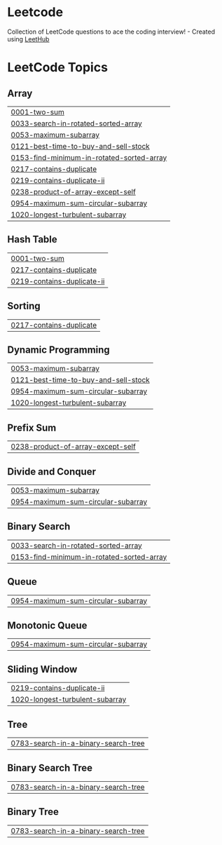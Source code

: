 # Leetcode
Collection of LeetCode questions to ace the coding interview! - Created using [LeetHub](https://github.com/QasimWani/LeetHub)

<!---LeetCode Topics Start-->
# LeetCode Topics
## Array
|  |
| ------- |
| [0001-two-sum](https://github.com/TariqRepos/Leetcode/tree/master/0001-two-sum) |
| [0033-search-in-rotated-sorted-array](https://github.com/TariqRepos/Leetcode/tree/master/0033-search-in-rotated-sorted-array) |
| [0053-maximum-subarray](https://github.com/TariqRepos/Leetcode/tree/master/0053-maximum-subarray) |
| [0121-best-time-to-buy-and-sell-stock](https://github.com/TariqRepos/Leetcode/tree/master/0121-best-time-to-buy-and-sell-stock) |
| [0153-find-minimum-in-rotated-sorted-array](https://github.com/TariqRepos/Leetcode/tree/master/0153-find-minimum-in-rotated-sorted-array) |
| [0217-contains-duplicate](https://github.com/TariqRepos/Leetcode/tree/master/0217-contains-duplicate) |
| [0219-contains-duplicate-ii](https://github.com/TariqRepos/Leetcode/tree/master/0219-contains-duplicate-ii) |
| [0238-product-of-array-except-self](https://github.com/TariqRepos/Leetcode/tree/master/0238-product-of-array-except-self) |
| [0954-maximum-sum-circular-subarray](https://github.com/TariqRepos/Leetcode/tree/master/0954-maximum-sum-circular-subarray) |
| [1020-longest-turbulent-subarray](https://github.com/TariqRepos/Leetcode/tree/master/1020-longest-turbulent-subarray) |
## Hash Table
|  |
| ------- |
| [0001-two-sum](https://github.com/TariqRepos/Leetcode/tree/master/0001-two-sum) |
| [0217-contains-duplicate](https://github.com/TariqRepos/Leetcode/tree/master/0217-contains-duplicate) |
| [0219-contains-duplicate-ii](https://github.com/TariqRepos/Leetcode/tree/master/0219-contains-duplicate-ii) |
## Sorting
|  |
| ------- |
| [0217-contains-duplicate](https://github.com/TariqRepos/Leetcode/tree/master/0217-contains-duplicate) |
## Dynamic Programming
|  |
| ------- |
| [0053-maximum-subarray](https://github.com/TariqRepos/Leetcode/tree/master/0053-maximum-subarray) |
| [0121-best-time-to-buy-and-sell-stock](https://github.com/TariqRepos/Leetcode/tree/master/0121-best-time-to-buy-and-sell-stock) |
| [0954-maximum-sum-circular-subarray](https://github.com/TariqRepos/Leetcode/tree/master/0954-maximum-sum-circular-subarray) |
| [1020-longest-turbulent-subarray](https://github.com/TariqRepos/Leetcode/tree/master/1020-longest-turbulent-subarray) |
## Prefix Sum
|  |
| ------- |
| [0238-product-of-array-except-self](https://github.com/TariqRepos/Leetcode/tree/master/0238-product-of-array-except-self) |
## Divide and Conquer
|  |
| ------- |
| [0053-maximum-subarray](https://github.com/TariqRepos/Leetcode/tree/master/0053-maximum-subarray) |
| [0954-maximum-sum-circular-subarray](https://github.com/TariqRepos/Leetcode/tree/master/0954-maximum-sum-circular-subarray) |
## Binary Search
|  |
| ------- |
| [0033-search-in-rotated-sorted-array](https://github.com/TariqRepos/Leetcode/tree/master/0033-search-in-rotated-sorted-array) |
| [0153-find-minimum-in-rotated-sorted-array](https://github.com/TariqRepos/Leetcode/tree/master/0153-find-minimum-in-rotated-sorted-array) |
## Queue
|  |
| ------- |
| [0954-maximum-sum-circular-subarray](https://github.com/TariqRepos/Leetcode/tree/master/0954-maximum-sum-circular-subarray) |
## Monotonic Queue
|  |
| ------- |
| [0954-maximum-sum-circular-subarray](https://github.com/TariqRepos/Leetcode/tree/master/0954-maximum-sum-circular-subarray) |
## Sliding Window
|  |
| ------- |
| [0219-contains-duplicate-ii](https://github.com/TariqRepos/Leetcode/tree/master/0219-contains-duplicate-ii) |
| [1020-longest-turbulent-subarray](https://github.com/TariqRepos/Leetcode/tree/master/1020-longest-turbulent-subarray) |
## Tree
|  |
| ------- |
| [0783-search-in-a-binary-search-tree](https://github.com/TariqRepos/Leetcode/tree/master/0783-search-in-a-binary-search-tree) |
## Binary Search Tree
|  |
| ------- |
| [0783-search-in-a-binary-search-tree](https://github.com/TariqRepos/Leetcode/tree/master/0783-search-in-a-binary-search-tree) |
## Binary Tree
|  |
| ------- |
| [0783-search-in-a-binary-search-tree](https://github.com/TariqRepos/Leetcode/tree/master/0783-search-in-a-binary-search-tree) |
<!---LeetCode Topics End-->